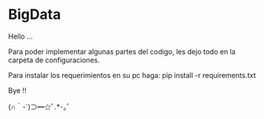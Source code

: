 # BigData

Hello ...

Para poder implementar algunas partes del codigo, les dejo todo en la carpeta de configuraciones.

Para instalar los requerimientos en su pc haga:
pip install -r requirements.txt

Bye !!

(∩｀-´)⊃━☆ﾟ.*･｡ﾟ
